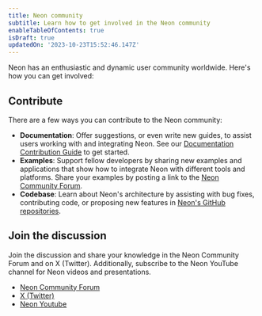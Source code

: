 ```yaml
---
title: Neon community
subtitle: Learn how to get involved in the Neon community
enableTableOfContents: true
isDraft: true
updatedOn: '2023-10-23T15:52:46.147Z'
---
```


Neon has an enthusiastic and dynamic user community worldwide. Here's how you can get involved:

## Contribute

There are a few ways you can contribute to the Neon community:

- **Documentation**: Offer suggestions, or even write new guides, to assist users working with and integrating Neon. See our [Documentation Contribution Guide](/docs/community/contribution-guide) to get started.
- **Examples**: Support fellow developers by sharing new examples and applications that show how to integrate Neon with different tools and platforms. Share your examples by posting a link to the [Neon Community Forum](https://community.neon.tech/).
- **Codebase**: Learn about Neon's architecture by assisting with bug fixes, contributing code, or proposing new features in [Neon's GitHub repositories](https://github.com/neondatabase).

## Join the discussion

Join the discussion and share your knowledge in the Neon Community Forum and on X (Twitter). Additionally, subscribe to the Neon YouTube channel for Neon videos and presentations.

- [Neon Community Forum](https://community.neon.tech/)
- [X (Twitter)](https://twitter.com/neondatabase)
- [Neon Youtube](https://www.youtube.com/@neondatabase)
